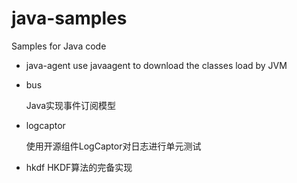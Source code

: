 # java-samples
Samples for Java code

* java-agent
  use javaagent to download the classes load by JVM
  
* bus
  
  Java实现事件订阅模型
  
* logcaptor

  使用开源组件LogCaptor对日志进行单元测试
* hkdf
  HKDF算法的完备实现  
